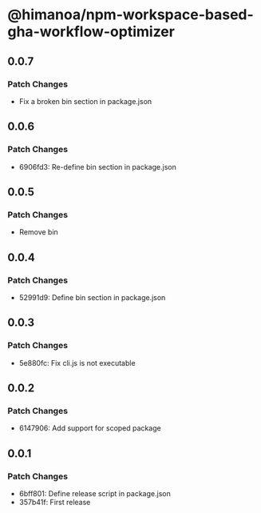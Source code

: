 # @himanoa/npm-workspace-based-gha-workflow-optimizer

## 0.0.7

### Patch Changes

- Fix a broken bin section in package.json

## 0.0.6

### Patch Changes

- 6906fd3: Re-define bin section in package.json

## 0.0.5

### Patch Changes

- Remove bin

## 0.0.4

### Patch Changes

- 52991d9: Define bin section in package.json

## 0.0.3

### Patch Changes

- 5e880fc: Fix cli.js is not executable

## 0.0.2

### Patch Changes

- 6147906: Add support for scoped package

## 0.0.1

### Patch Changes

- 6bff801: Define release script in package.json
- 357b41f: First release
